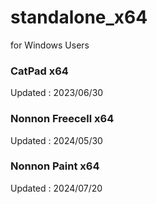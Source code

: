 # standalone_x64
for Windows Users

### CatPad x64
Updated : 2023/06/30

### Nonnon Freecell x64
Updated : 2024/05/30

### Nonnon Paint x64
Updated : 2024/07/20
